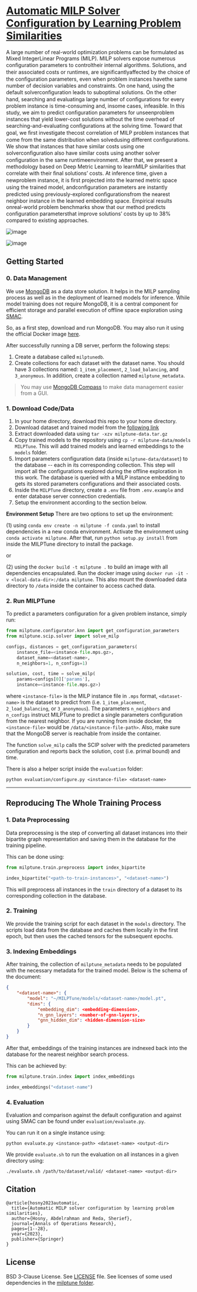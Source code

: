 # [Automatic MILP Solver Configuration by Learning Problem Similarities](https://rdcu.be/dgSRv)

A large number of real-world optimization problems can be formulated as Mixed IntegerLinear Programs (MILP). MILP solvers expose numerous conﬁguration parameters to controltheir internal algorithms. Solutions, and their associated costs or runtimes, are signiﬁcantlyaffected by the choice of the conﬁguration parameters, even when problem instances havethe same number of decision variables and constraints. On one hand, using the default solverconﬁguration leads to suboptimal solutions. On the other hand, searching and evaluatinga large number of conﬁgurations for every problem instance is time-consuming and, insome cases, infeasible. In this study, we aim to predict conﬁguration parameters for unseenproblem instances that yield lower-cost solutions without the time overhead of searching-and-evaluating conﬁgurations at the solving time. Toward that goal, we ﬁrst investigate thecost correlation of MILP problem instances that come from the same distribution when solvedusing different conﬁgurations. We show that instances that have similar costs using one solverconﬁguration also have similar costs using another solver conﬁguration in the same runtimeenvironment. After that, we present a methodology based on Deep Metric Learning to learnMILP similarities that correlate with their ﬁnal solutions’ costs. At inference time, given a newproblem instance, it is ﬁrst projected into the learned metric space using the trained model, andconﬁguration parameters are instantly predicted using previously-explored conﬁgurationsfrom the nearest neighbor instance in the learned embedding space. Empirical results onreal-world problem benchmarks show that our method predicts conﬁguration parametersthat improve solutions’ costs by up to 38% compared to existing approaches.

![image](https://github.com/scale-lab/MILPTune/assets/9287641/a157f272-9a3d-4318-8441-dc43d86526f4)

![image](https://github.com/scale-lab/MILPTune/assets/9287641/1b044d4f-d715-4300-9653-fadd9b8c60a5)

## Getting Started

### 0. Data Management
We use [MongoDB](https://mongodb.com/) as a data store solution.
It helps in the MILP sampling process as well as in the deployment of learned models for inference.
While model training does not require MongoDB, it is a central component for efficient storage and parallel execution of offline space exploration using [SMAC](https://github.com/automl/SMAC3).

So, as a first step, download and run MongoDB.
You may also run it using the official Docker image [here](https://hub.docker.com/_/mongo).

After successfully running a DB server, perform the following steps:
1. Create a database called `milptunedb`.
2. Create collections for each dataset with the dataset name. You should have 3 collections named: `1_item_placement`, `2_load_balancing`, and `3_anonymous`. In addition, create a collection named `milptune_metadata`.

> You may use [MongoDB Compass](https://www.mongodb.com/products/compass) to make data management easier from a GUI.


### 1. Download Code/Data

1. In your home directory, download this repo to your home directory.
2. Download dataset and trained model from the [following link](https://drive.google.com/file/d/1-qzBym0TBsfk4WuemB9ffuTyvFNY5s7u/view?usp=sharing)
3. Extract downloaded data using `tar -xzv milptune-data.tar.gz`
4. Copy trained models to the repository using `cp -r milptune-data/models MILPTune`. This will add trained models and learned embeddings to the `models` folder.
5. Import parameters configuration data (inside `milptune-data/dataset`) to the database -- each in its corresponding collection. This step will import all the configurations explored during the offline exploration in this work. The database is queried with a MILP instance embedding to gets its stored parameters configurations and their associated costs.
6. Inside the `MILPTune` directory, create a `.env` file from `.env.example` and enter database server connection credentials.
7. Setup the environment according to the section below.

**Environment Setup**
There are two options to set up the environment: 

(1) using `conda env create -n milptune -f conda.yaml` to install dependencies in a new conda environment. Activate the environment using `conda activate milptune`. After that, run `python setup.py install` from inside the MILPTune directory to install the package.

or

(2) using the `docker build -t milptune .` to build an image with all dependencies encapsulated. Run the docker image using `docker run -it -v <local-data-dir>:/data milptune`. This also mount the downloaded data directory to `/data` inside the container to access cached data.


### 2. Run MILPTune

To predict a parameters configuration for a given problem instance, simply run:

```Python
from milptune.configurator.knn import get_configuration_parameters
from milptune.scip.solver import solve_milp

configs, distances = get_configuration_parameters(
    instance_file=<instance-file.mps.gz>,
    dataset_name=<dataset-name>,
    n_neighbors=1, n_configs=1)

solution, cost, time = solve_milp(
    params=configs[0]['params'],
    instance=<instance-file.mps.gz>)
```

where `<instance-file>` is the MILP instance file in `.mps` format, `<dataset-name>` is the dataset to predict from (i.e. `1_item_placement`, `2_load_balancing`, or `3_anonymous`). The parameters `n_neighbors` and `n_configs` instruct MILPTune to predict a single parameters configuration from the nearest neighbor.
If you are running from inside docker, the `<instance-file>` would be `/data/<instance-file-path>`.
Also, make sure that the MongoDB server is reachable from inside the container.

The function `solve_milp` calls the SCIP solver with the predicted parameters configuration and reports back the solution, cost (i.e. primal bound) and time.

There is also a helper script inside the `evaluation` folder:

```Shell
python evaluation/configure.py <instance-file> <dataset-name>
```

---
## Reproducing The Whole Training Process


### 1. Data Preprocessing
Data preprocessing is the step of converting all dataset instances into their bipartite graph representation and saving them in the database for the training pipeline.

This can be done using:

```Python
from milptune.train.preprocess import index_bipartite

index_bipartite("<path-to-train-instances>", "<dataset-name>")
```
This will preprocess all instances in the `train` directory of a dataset to its corresponding collection in the database.

### 2. Training
We provide the training script for each dataset in the `models` directory.
The scripts load data from the database and caches them locally in the first epoch, but then uses the cached tensors for the subsequent epochs.

### 3. Indexing Embeddings
After training, the collection of `milptune_metadata` needs to be populated with the necessary metadata for the trained model.
Below is the schema of the document:

```JSON
{  
    "<dataset-name>": {
        "model": "~/MILPTune/models/<dataset-name>/model.pt",
        "dims": {
            "embedding_dim": <embedding-dimension>,
            "n_gnn_layers": <number-of-gnn-layers>,
            "gnn_hidden_dim": <hidden-dimension-size>
        }
    }
}

```


After that, embeddings of the training instances are indnexed back into the database for the nearest neighbor search process.

This can be achieved by:
```Python
from milptune.train.index import index_embeddings

index_embeddings("<dataset-name")
```

### 4. Evaluation
Evaluation and comparison against the default configuration and against using SMAC can be found under `evaluation/evaluate.py`.

You can run it on a single instance using:

```Shell
python evaluate.py <instance-path> <dataset-name> <output-dir>
```

We provide `evaluate.sh` to run the evaluation on all instances in a given directory using:

```
./evaluate.sh /path/to/dataset/valid/ <dataset-name> <output-dir>
```

## Citation
```
@article{hosny2023automatic,
  title={Automatic MILP solver configuration by learning problem similarities},
  author={Hosny, Abdelrahman and Reda, Sherief},
  journal={Annals of Operations Research},
  pages={1--28},
  year={2023},
  publisher={Springer}
}
```

## License
BSD 3-Clause License. See [LICENSE](LICENSE) file. See licenses of some used dependencies in the [milptune folder](milptune).
